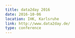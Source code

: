 ```yaml
---
title: data2day 2016
date: 2016-10-06
location: IHK, Karlsruhe
link: http://www.data2day.de/
type: conference
---
```

